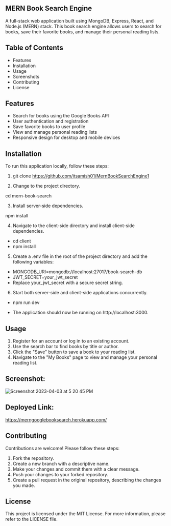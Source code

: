 ## MERN Book Search Engine
A full-stack web application built using MongoDB, Express, React, and Node.js (MERN) stack. This book search engine allows users to search for books, save their favorite books, and manage their personal reading lists.

## Table of Contents
* Features
* Installation
* Usage
* Screenshots
* Contributing
* License

## Features
* Search for books using the Google Books API
* User authentication and registration
* Save favorite books to user profile
* View and manage personal reading lists
* Responsive design for desktop and mobile devices

## Installation
To run this application locally, follow these steps:

1. git clone https://github.com/itsamish01/MernBookSearchEngine1

2. Change to the project directory.

cd mern-book-search

3. Install server-side dependencies.

npm install

4. Navigate to the client-side directory and install client-side dependencies.

* cd client
* npm install

5. Create a .env file in the root of the project directory and add the following variables:

* MONGODB_URI=mongodb://localhost:27017/book-search-db
* JWT_SECRET=your_jwt_secret
* Replace your_jwt_secret with a secure secret string.

6. Start both server-side and client-side applications concurrently.

* npm run dev

* The application should now be running on http://localhost:3000.

## Usage
1. Register for an account or log in to an existing account.
2. Use the search bar to find books by title or author.
3. Click the "Save" button to save a book to your reading list.
4. Navigate to the "My Books" page to view and manage your personal reading list.

## Screenshot: 
![Screenshot 2023-04-03 at 5 20 45 PM](https://user-images.githubusercontent.com/114682284/229639804-8751e27a-9585-49c6-9089-225c899f9bcb.png)


## Deployed Link:

https://merngooglebooksearch.herokuapp.com/

## Contributing
Contributions are welcome! Please follow these steps:

1. Fork the repository.
2. Create a new branch with a descriptive name.
3. Make your changes and commit them with a clear message.
4. Push your changes to your forked repository.
5. Create a pull request in the original repository, describing the changes you made.

## License
This project is licensed under the MIT License. For more information, please refer to the LICENSE file.
